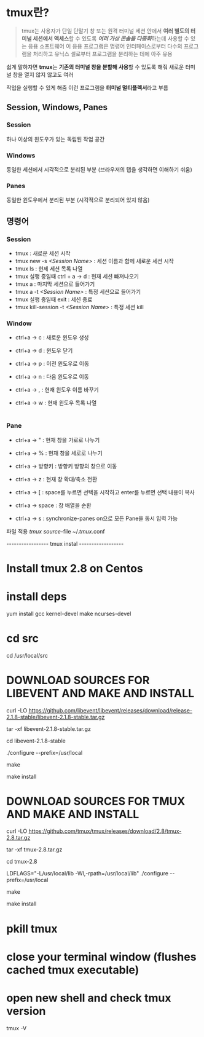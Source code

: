 tmux란?
==============
> tmux는 사용자가 단일 단말기 창 또는 원격 터미널 세션 안에서 **여러 별도의 터미널 세션에서 액세스**할 수 있도록 ***여러 가상 콘솔을 다중화***하는데 사용할 수 있는 응용 소프트웨어 이 응용 프로그램은 명령어 인터페이스로부터 다수의 프로그램을 처리하고 유닉스 셸로부터 프로그램을 분리하는 데에 아주 유용

쉽게 말하자면 **tmux**는 **기존의 터미널 창을 분할해 사용**할 수 있도록 해줘 새로운 터미널 창을 열지 않지 않고도 여러

작업을 실행할 수 있게 해줌 이런 프로그램을 **터미널 멀티플렉서**라고 부름


## Session, Windows, Panes


### Session
하나 이상의 윈도우가 있는 독립된 작업 공간

### Windows
동일한 세션에서 시각적으로 분리된 부분 (브라우저의 탭을 생각하면 이해하기 쉬움)

### Panes
동일한 윈도우에서 분리된 부분 (시각적으로 분리되어 있지 않음)

## 명령어

### Session

- tmux : 새로운 세션 시작
- tmux new -s *\<Session Name>* : 세션 이름과 함께 새로운 세션 시작
- tmux ls : 현제 세션 목록 나열
- tmux 실행 중일때 ctrl + a -> d : 현재 세션 빠져나오기
- tmux a : 마지막 세션으로 들어가기
- tmux a -t *\<Session Name>* : 특정 세션으로 들어가기
- tmux 실행 중일때 exit : 세션 종료
- tmux kill-session -t *\<Session Name>* : 특정 세션 kill

### Window

- ctrl+a -> c : 새로운 윈도우 생성

- ctrl+a -> d : 윈도우 닫기
- ctrl+a -> p : 이전 윈도우로 이동
- ctrl+a -> n : 다음 윈도우로 이동
- ctrl+a -> , : 현재 윈도우 이름 바꾸기
- ctrl+a -> w : 현재 윈도우 목록 나열
<br></br>
### Pane
- ctrl+a -> " : 현재 창을 가로로 나누기

- ctrl+a -> % : 현재 창을 세로로 나누기
- ctrl+a -> 방향키 : 방향키 방향의 창으로 이동
- ctrl+a -> z : 현재 창 확대/축소 전환
- ctrl+a -> \[ : space를 누르면 선택을 시작하고 enter를 누르면 선택 내용이 복사
- ctrl+a -> space : 창 배열을 순환
- ctrl+a -> s : synchronize-panes on으로 모든 Pane을 동시 입력 가능




파일 적용
_tmux source_-file ~/._tmux_.conf






----------------- tmux instal ------------------

# Install tmux 2.8 on Centos

# install deps

yum install gcc kernel-devel make ncurses-devel

# cd src

cd /usr/local/src

# DOWNLOAD SOURCES FOR LIBEVENT AND MAKE AND INSTALL

curl -LO https://github.com/libevent/libevent/releases/download/release-2.1.8-stable/libevent-2.1.8-stable.tar.gz

tar -xf libevent-2.1.8-stable.tar.gz

cd libevent-2.1.8-stable

./configure --prefix=/usr/local

make

make install

# DOWNLOAD SOURCES FOR TMUX AND MAKE AND INSTALL

curl -LO https://github.com/tmux/tmux/releases/download/2.8/tmux-2.8.tar.gz

tar -xf tmux-2.8.tar.gz

cd tmux-2.8

LDFLAGS="-L/usr/local/lib -Wl,-rpath=/usr/local/lib" ./configure --prefix=/usr/local

make

make install

# pkill tmux

# close your terminal window (flushes cached tmux executable)

# open new shell and check tmux version

tmux -V

